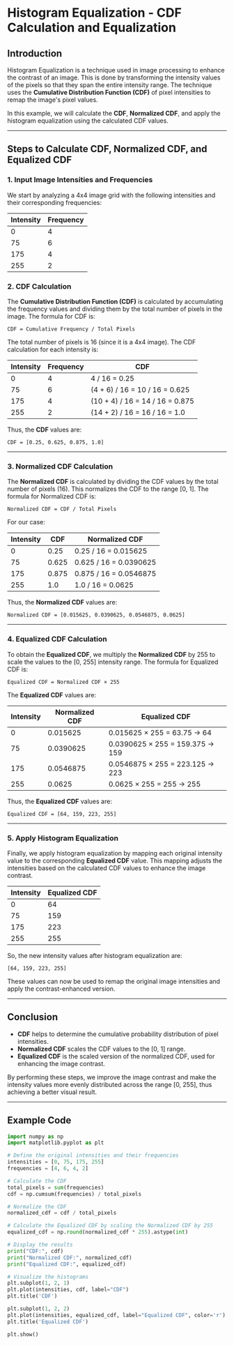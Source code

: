 # Histogram Equalization - CDF Calculation and Equalization

## Introduction

Histogram Equalization is a technique used in image processing to enhance the contrast of an image. This is done by transforming the intensity values of the pixels so that they span the entire intensity range. The technique uses the **Cumulative Distribution Function (CDF)** of pixel intensities to remap the image's pixel values.

In this example, we will calculate the **CDF**, **Normalized CDF**, and apply the histogram equalization using the calculated CDF values.

---

## Steps to Calculate CDF, Normalized CDF, and Equalized CDF

### 1. **Input Image Intensities and Frequencies**

We start by analyzing a 4x4 image grid with the following intensities and their corresponding frequencies:

| Intensity | Frequency |
|-----------|-----------|
| 0         | 4         |
| 75        | 6         |
| 175       | 4         |
| 255       | 2         |

### 2. **CDF Calculation**

The **Cumulative Distribution Function (CDF)** is calculated by accumulating the frequency values and dividing them by the total number of pixels in the image. The formula for CDF is:

`CDF = Cumulative Frequency / Total Pixels`

The total number of pixels is 16 (since it is a 4x4 image). The CDF calculation for each intensity is:

| Intensity | Frequency | CDF         |
|-----------|-----------|-------------|
| 0         | 4         | 4 / 16 = 0.25|
| 75        | 6         | (4 + 6) / 16 = 10 / 16 = 0.625|
| 175       | 4         | (10 + 4) / 16 = 14 / 16 = 0.875|
| 255       | 2         | (14 + 2) / 16 = 16 / 16 = 1.0|

Thus, the **CDF** values are:

`CDF = [0.25, 0.625, 0.875, 1.0]`

---

### 3. **Normalized CDF Calculation**

The **Normalized CDF** is calculated by dividing the CDF values by the total number of pixels (16). This normalizes the CDF to the range [0, 1]. The formula for Normalized CDF is:

`Normalized CDF = CDF / Total Pixels`

For our case:

| Intensity | CDF      | Normalized CDF |
|-----------|----------|----------------|
| 0         | 0.25     | 0.25 / 16 = 0.015625  |
| 75        | 0.625    | 0.625 / 16 = 0.0390625 |
| 175       | 0.875    | 0.875 / 16 = 0.0546875 |
| 255       | 1.0      | 1.0 / 16 = 0.0625      |

Thus, the **Normalized CDF** values are:

`Normalized CDF = [0.015625, 0.0390625, 0.0546875, 0.0625]`

---

### 4. **Equalized CDF Calculation**

To obtain the **Equalized CDF**, we multiply the **Normalized CDF** by 255 to scale the values to the [0, 255] intensity range. The formula for Equalized CDF is:

`Equalized CDF = Normalized CDF × 255`

The **Equalized CDF** values are:

| Intensity | Normalized CDF | Equalized CDF |
|-----------|----------------|---------------|
| 0         | 0.015625       | 0.015625 × 255 = 63.75  → 64   |
| 75        | 0.0390625      | 0.0390625 × 255 = 159.375 → 159 |
| 175       | 0.0546875      | 0.0546875 × 255 = 223.125 → 223 |
| 255       | 0.0625         | 0.0625 × 255 = 255       → 255 |

Thus, the **Equalized CDF** values are:

`Equalized CDF = [64, 159, 223, 255]`

---

### 5. **Apply Histogram Equalization**

Finally, we apply histogram equalization by mapping each original intensity value to the corresponding **Equalized CDF** value. This mapping adjusts the intensities based on the calculated CDF values to enhance the image contrast.

| Intensity | Equalized CDF |
|-----------|---------------|
| 0         | 64            |
| 75        | 159           |
| 175       | 223           |
| 255       | 255           |

So, the new intensity values after histogram equalization are:

`[64, 159, 223, 255]`

These values can now be used to remap the original image intensities and apply the contrast-enhanced version.

---

## Conclusion

- **CDF** helps to determine the cumulative probability distribution of pixel intensities.
- **Normalized CDF** scales the CDF values to the [0, 1] range.
- **Equalized CDF** is the scaled version of the normalized CDF, used for enhancing the image contrast.

By performing these steps, we improve the image contrast and make the intensity values more evenly distributed across the range [0, 255], thus achieving a better visual result.

---

## Example Code

```python
import numpy as np
import matplotlib.pyplot as plt

# Define the original intensities and their frequencies
intensities = [0, 75, 175, 255]
frequencies = [4, 6, 4, 2]

# Calculate the CDF
total_pixels = sum(frequencies)
cdf = np.cumsum(frequencies) / total_pixels

# Normalize the CDF
normalized_cdf = cdf / total_pixels

# Calculate the Equalized CDF by scaling the Normalized CDF by 255
equalized_cdf = np.round(normalized_cdf * 255).astype(int)

# Display the results
print("CDF:", cdf)
print("Normalized CDF:", normalized_cdf)
print("Equalized CDF:", equalized_cdf)

# Visualize the histograms
plt.subplot(1, 2, 1)
plt.plot(intensities, cdf, label="CDF")
plt.title('CDF')

plt.subplot(1, 2, 2)
plt.plot(intensities, equalized_cdf, label="Equalized CDF", color='r')
plt.title('Equalized CDF')

plt.show()
```